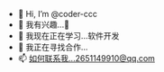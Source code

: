 - 👋 Hi, I’m @coder-ccc
- 👀 我有兴趣...🏀
- 🌱 我现在正在学习...软件开发
- 💞️ 我正在寻找合作...
- 📫 如何联系我...2651149910@qq.com

<!---
coder-ccc/coder-ccc is a ✨ special ✨ repository because its `README.md` (this file) appears on your GitHub profile.
You can click the Preview link to take a look at your changes.
--->

